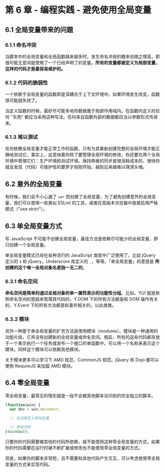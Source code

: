 # 第 6 章 - 编程实践 - 避免使用全局变量

## 6.1 全局变量带来的问题

### 6.1.1 命名冲突

当脚本中的全局变量和全局函数越来越多时，发生命名冲突的概率也随之增高，即很可能无意间就使用了一个已经声明了的变量。**所有的变量都被定义为局部变量，这样的代码才是最容易维护的。**

### 6.1.2 代码的脆弱性

一个依赖于全局变量的函数即是深耦合于上下文环境中。如果环境发生改变，函数很可能就失效了。

当定义函数的时候，最好尽可能多地将数据置于局部作用域内。在函数内定义的任何 "东西" 都应当采用这种写法。任何来自函数外部的数据都应当以参数形式传进来。

### 6.1.3 难以测试

任何依赖全局变量才能正常工作的函数，只有为其重新创建完整的全局环境才能正确地测试它。事实上，这意味着你除了要管理全局环境的修改，你还要在两个全局环境中管理它们：生产环境和测试环境。保持两者的同步是很消耗成本的，很快你就会发现（代码）可维护性的噩梦才刚刚开始，越到后来越难以理清头绪。

## 6.2 意外的全局变量

有时候，我们会不小心漏了 `var` 而创建了全局变量，为了避免创建意外的全局变量，我们可以使用一些类似 ESLint 的工具，或者在高版本浏览器中直接启用严格模式（"use strict"）。

## 6.3 单全局变量方式

写 JavaScript 不可能不创建全局变量，最佳方法是依赖尽可能少的全局变量，即只创建一个全局变量。

单全局变量模式已经在各种流行的 JavaScript 类库中广泛使用了。比如 jQuery 定义的 `$` 和 jQuery，Underscore 库定义的 `_`，等等。「单全局变量」的意思是 **所创建的这个唯一全局对象名是独一无二的**。

### 6.3.1 命名空间

**命名空间是简单的通过全局对象的单一属性表示的功能性分组**。比如，YUI 就是依照命名空间的思路来管理其代码的，Y.DOM 下的所有方法都是和 DOM 操作有关的，Y.Event 下的所有方法都是和事件相关的，以此类推。

### 6.3.2 模块

另外一种基于单全局变量的扩充方法是使用模块（modules）。模块是一种通用的功能片段，它并没有创建新的全局变量或命名空间。相反，所有的这些代码都存放于一个表示执行一个任务或发布一个接口的单函数中。可以用一个名称来表示这个模块，同样这个模块可以依赖其他模块。

关于模块更多可以学习下 AMD 规范，CommonJS 规范。jQuery 和 Dojo 都可以使用 RequireJS 来加载 AMD 模块。

## 6.4 零全局变量

零全局变量，最常见的情形就是一段不会被其他脚本访问到的完全独立的脚本。

```javascript
(function(win) {
  var doc = win.document;

  // 在这里定义其他变量

  // 其他代码
}(window));
```

只要你的代码需要被其他的代码所依赖，就不能使用这种零全局变量的方式。如果你的代码需要在运行时被不断扩展或修改也不能使用零全局变量的方式。

但是，如果你的脚本非常短，且不需要和其他代码产生交互，可以考虑使用零全局变量的方式来实现代码。
